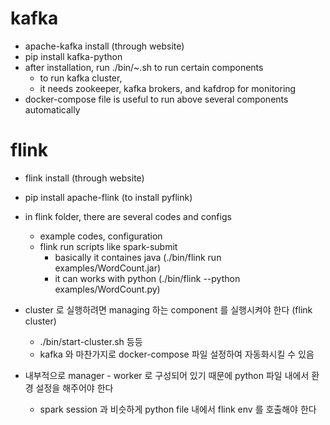 # kafka
- apache-kafka install (through website)
- pip install kafka-python
- after installation, run ./bin/~.sh to run certain components
    - to run kafka cluster,
    - it needs zookeeper, kafka brokers, and kafdrop for monitoring
- docker-compose file is useful to run above several components automatically


# flink
- flink install (through website)
- pip install apache-flink (to install pyflink)
- in flink folder, there are several codes and configs
    - example codes, configuration
    - flink run scripts like spark-submit
        - basically it containes java (./bin/flink run examples/WordCount.jar)
        - it can works with python (./bin/flink --python examples/WordCount.py)

- cluster 로 실행하려면 managing 하는 component 를 실행시켜야 한다 (flink cluster)
    - ./bin/start-cluster.sh 등등
    - kafka 와 마찬가지로 docker-compose 파일 설정하여 자동화시킬 수 있음

- 내부적으로 manager - worker 로 구성되어 있기 때문에 python 파일 내에서 환경 설정을 해주어야 한다
    - spark session 과 비슷하게 python file 내에서 flink env 를 호출해야 한다

